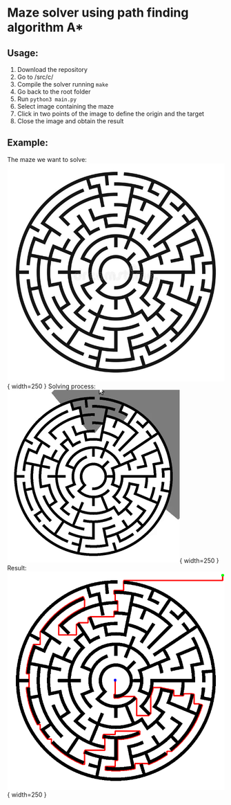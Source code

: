 # Maze solver using path finding algorithm A*

## Usage:
1. Download the repository
2. Go to /src/c/
3. Compile the solver running ```make```
4. Go back to the root folder
5. Run ```python3 main.py```
6. Select image containing the maze
7. Click in two points of the image to define the origin and the target
8. Close the image and obtain the result

## Example:<br/>
The maze we want to solve:
![Maze](docs/maze.jpg) { width=250 }
Solving process:
![Solving process](docs/process.gif){ width=250 }
Result:
![Result](docs/result.png){ width=250 }
